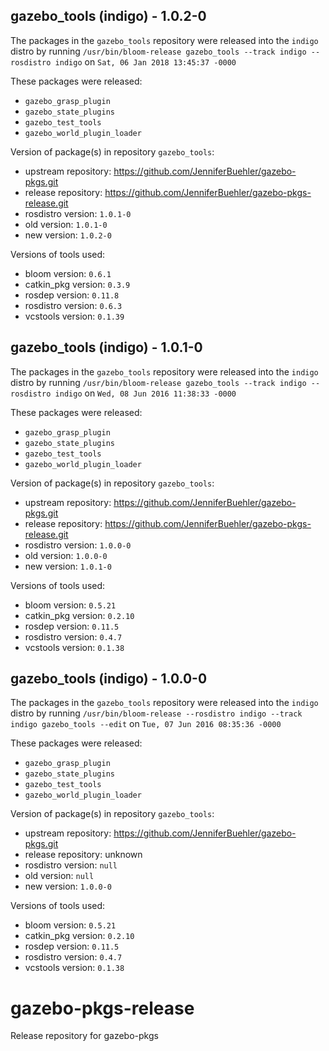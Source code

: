 ## gazebo_tools (indigo) - 1.0.2-0

The packages in the `gazebo_tools` repository were released into the `indigo` distro by running `/usr/bin/bloom-release gazebo_tools --track indigo --rosdistro indigo` on `Sat, 06 Jan 2018 13:45:37 -0000`

These packages were released:
- `gazebo_grasp_plugin`
- `gazebo_state_plugins`
- `gazebo_test_tools`
- `gazebo_world_plugin_loader`

Version of package(s) in repository `gazebo_tools`:

- upstream repository: https://github.com/JenniferBuehler/gazebo-pkgs.git
- release repository: https://github.com/JenniferBuehler/gazebo-pkgs-release.git
- rosdistro version: `1.0.1-0`
- old version: `1.0.1-0`
- new version: `1.0.2-0`

Versions of tools used:

- bloom version: `0.6.1`
- catkin_pkg version: `0.3.9`
- rosdep version: `0.11.8`
- rosdistro version: `0.6.3`
- vcstools version: `0.1.39`


## gazebo_tools (indigo) - 1.0.1-0

The packages in the `gazebo_tools` repository were released into the `indigo` distro by running `/usr/bin/bloom-release gazebo_tools --track indigo --rosdistro indigo` on `Wed, 08 Jun 2016 11:38:33 -0000`

These packages were released:
- `gazebo_grasp_plugin`
- `gazebo_state_plugins`
- `gazebo_test_tools`
- `gazebo_world_plugin_loader`

Version of package(s) in repository `gazebo_tools`:

- upstream repository: https://github.com/JenniferBuehler/gazebo-pkgs.git
- release repository: https://github.com/JenniferBuehler/gazebo-pkgs-release.git
- rosdistro version: `1.0.0-0`
- old version: `1.0.0-0`
- new version: `1.0.1-0`

Versions of tools used:

- bloom version: `0.5.21`
- catkin_pkg version: `0.2.10`
- rosdep version: `0.11.5`
- rosdistro version: `0.4.7`
- vcstools version: `0.1.38`


## gazebo_tools (indigo) - 1.0.0-0

The packages in the `gazebo_tools` repository were released into the `indigo` distro by running `/usr/bin/bloom-release --rosdistro indigo --track indigo gazebo_tools --edit` on `Tue, 07 Jun 2016 08:35:36 -0000`

These packages were released:
- `gazebo_grasp_plugin`
- `gazebo_state_plugins`
- `gazebo_test_tools`
- `gazebo_world_plugin_loader`

Version of package(s) in repository `gazebo_tools`:

- upstream repository: https://github.com/JenniferBuehler/gazebo-pkgs.git
- release repository: unknown
- rosdistro version: `null`
- old version: `null`
- new version: `1.0.0-0`

Versions of tools used:

- bloom version: `0.5.21`
- catkin_pkg version: `0.2.10`
- rosdep version: `0.11.5`
- rosdistro version: `0.4.7`
- vcstools version: `0.1.38`


# gazebo-pkgs-release
Release repository for gazebo-pkgs
